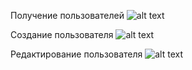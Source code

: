 Получение пользователей
![alt text](https://github.com/user-attachments/assets/090a2b6d-c8b4-425f-a83e-6f3a1f87e163)

 
Создание пользователя
![alt text](https://github.com/user-attachments/assets/8e310998-6a93-4ee1-aacc-a8863142c581)

Редактирование пользователя
![alt text](https://github.com/user-attachments/assets/4c967597-c626-4a53-8306-b4566f06811d)


 
